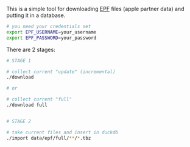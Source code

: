 This is a simple tool for downloading [EPF](https://performance-partners.apple.com/epf) files (apple partner data) and putting it in a database.

```bash
# you need your credentials set
export EPF_USERNAME=your_username
export EPF_PASSWORD=your_password
```

There are 2 stages:

```bash
# STAGE 1

# collect current "update" (incremental)
./download

# or

# collect current "full"
./download full


# STAGE 2

# take current files and insert in duckdb
./import data/epf/full/**/*.tbz
```
